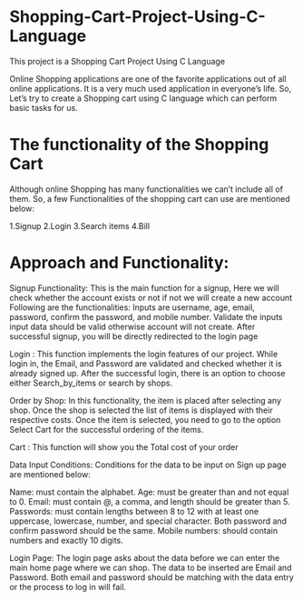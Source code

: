 # Shopping-Cart-Project-Using-C-Language
This project is a Shopping Cart Project Using C Language

Online Shopping applications are one of the favorite applications out of all online applications. It is a very much used application in everyone’s life. So, Let’s try to create a Shopping cart using C language which can perform basic tasks for us.

# The functionality of the Shopping Cart
Although online Shopping has many functionalities we can’t include all of them. So, a few Functionalities of the shopping cart can use are mentioned below:

1.Signup
2.Login
3.Search items
4.Bill

# Approach and Functionality: 

Signup Functionality: 
This is the main function for a signup, Here we will check whether the account exists or not if not we will create a new account Following are the functionalities: Inputs are username, age, email, password, confirm the password, and mobile number.
Validate the inputs input data should be valid otherwise account will not create. After successful signup, you will be directly redirected to the login page

Login :
This function implements the login features of our project. While login in, the Email, and Password are validated and checked whether it is already signed up. After the successful login, there is an option to choose either Search_by_items or search by shops.


Order by Shop:
In this functionality, the item is placed after selecting any shop. Once the shop is selected the list of items is displayed with their respective costs. Once the item is selected, you need to go to the option Select Cart for the successful ordering of the items.


Cart : 
This function will show you the Total cost of your order

Data Input Conditions:
Conditions for the data to be input on Sign up page are mentioned below:

Name: must contain the alphabet.
Age: must be greater than and not equal to 0.
Email: must contain @, a comma, and length should be greater than 5.
Passwords: must contain lengths between 8 to 12 with at least one uppercase, lowercase, number, and special character. Both password and confirm password should be the same.
Mobile numbers: should contain numbers and exactly 10 digits.


Login Page: 
The login page asks about the data before we can enter the main home page where we can shop. The data to be inserted are Email and Password. Both email and password should be matching with the data entry or the process to log in will fail. 
